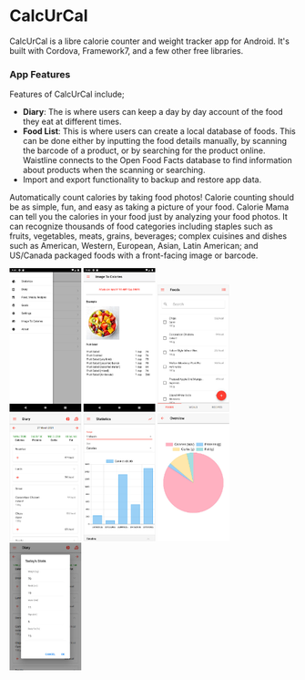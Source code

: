 # CalcUrCal

CalcUrCal is a libre calorie counter and weight tracker app for Android. It's built with Cordova, Framework7, and a few other free libraries.

### App Features
Features of CalcUrCal include;

- **Diary**: The is where users can keep a day by day account of the food they eat at different times.
- **Food List**: This is where users can create a local database of foods. This can be done either by inputting the food details manually, by scanning the barcode of a product, or by searching for the product online. Waistline connects to the Open Food Facts database to find information about products when the scanning or searching.
- Import and export functionality to backup and restore app data.

Automatically count calories by taking food photos! Calorie counting should be as simple, fun, and easy as taking a picture of your food. Calorie Mama can tell you the calories in your food just by analyzing your food photos. It can recognize thousands of food categories including staples such as fruits, vegetables, meats, grains, beverages; complex cuisines and dishes such as American, Western, European, Asian, Latin American; and US/Canada packaged foods with a front-facing image or barcode.



<div>
  <img src="https://github.com/eng-abo/CalcUrCal/blob/main/images/screenshots/6.png" width="25%" height="25%" border="0">
<img src="https://github.com/eng-abo/CalcUrCal/blob/main/images/screenshots/7.png" width="25%" height="25%" border="0">

<img src="https://github.com/eng-abo/CalcUrCal/blob/main/images/screenshots/1.jpg" width="25%" height="25%" border="0">
<img src="https://github.com/eng-abo/CalcUrCal/blob/main/images/screenshots/2.jpg" width="25%" height="25%" border="0">
<img src="https://github.com/eng-abo/CalcUrCal/blob/main/images/screenshots/3.jpg" width="25%" height="25%" border="0">
<img src="https://github.com/eng-abo/CalcUrCal/blob/main/images/screenshots/4.jpg" width="25%" height="25%" border="0">
<img src="https://github.com/eng-abo/CalcUrCal/blob/main/images/screenshots/5.jpg" width="25%" height="25%" border="0">
</div>





